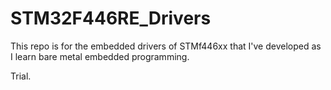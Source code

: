 # STM32F446RE_Drivers
This repo is for the embedded drivers of STMf446xx that I've developed as I learn bare metal embedded programming. 

Trial.
 
